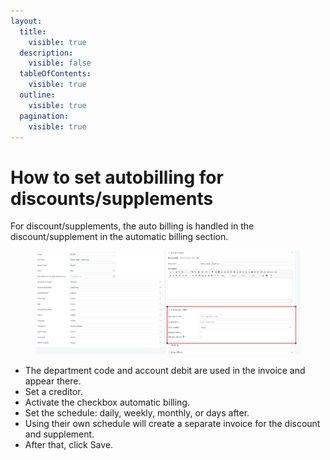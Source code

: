 ```yaml
---
layout:
  title:
    visible: true
  description:
    visible: false
  tableOfContents:
    visible: true
  outline:
    visible: true
  pagination:
    visible: true
---
```


# How to set autobilling for discounts/supplements

For discount/supplements, the auto billing is handled in the discount/supplement in the automatic billing section.&#x20;

<figure><img src="../.gitbook/assets/image (21) (1) (1) (1) (1).png" alt=""><figcaption></figcaption></figure>

* The department code and account debit are used in the invoice and appear there.&#x20;
* Set a creditor.&#x20;
* Activate the checkbox automatic billing.&#x20;
* Set the schedule: daily, weekly, monthly, or days after.&#x20;
* Using their own schedule will create a separate invoice for the discount and supplement.&#x20;
* After that, click Save.
